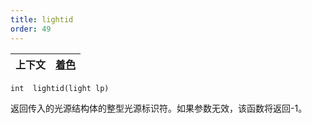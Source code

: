 ```yaml
---
title: lightid
order: 49
---
```

| 上下文 | [着色](../contexts/shading.html) |
| --- | --- |

`int  lightid(light lp)`

返回传入的光源结构体的整型光源标识符。如果参数无效，该函数将返回-1。